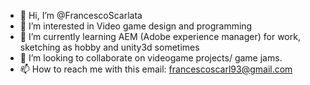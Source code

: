 - 👋 Hi, I’m @FrancescoScarlata
- 👀 I’m interested in  Video game design and programming
- 🌱 I’m currently learning AEM (Adobe experience manager) for work, sketching as hobby and unity3d sometimes
- 💞️ I’m looking to collaborate on videogame projects/ game jams.
- 📫 How to reach me with this email: francescoscarl93@gmail.com

<!---
FrancescoScarlata/FrancescoScarlata is a ✨ special ✨ repository because its `README.md` (this file) appears on your GitHub profile.
You can click the Preview link to take a look at your changes.
--->
